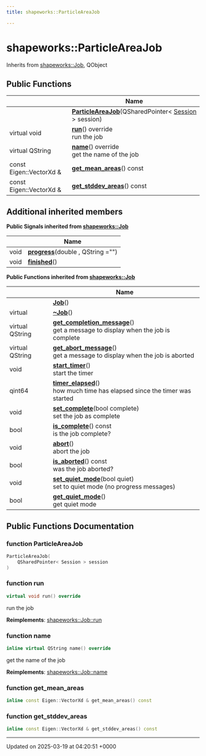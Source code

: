 ```yaml
---
title: shapeworks::ParticleAreaJob

---
```


# shapeworks::ParticleAreaJob





Inherits from [shapeworks::Job](../Classes/classshapeworks_1_1Job.md), QObject

## Public Functions

|                | Name           |
| -------------- | -------------- |
| | **[ParticleAreaJob](../Classes/classshapeworks_1_1ParticleAreaJob.md#function-particleareajob)**(QSharedPointer< [Session](../Classes/classshapeworks_1_1Session.md) > session) |
| virtual void | **[run](../Classes/classshapeworks_1_1ParticleAreaJob.md#function-run)**() override<br>run the job  |
| virtual QString | **[name](../Classes/classshapeworks_1_1ParticleAreaJob.md#function-name)**() override<br>get the name of the job  |
| const Eigen::VectorXd & | **[get_mean_areas](../Classes/classshapeworks_1_1ParticleAreaJob.md#function-get-mean-areas)**() const |
| const Eigen::VectorXd & | **[get_stddev_areas](../Classes/classshapeworks_1_1ParticleAreaJob.md#function-get-stddev-areas)**() const |

## Additional inherited members

**Public Signals inherited from [shapeworks::Job](../Classes/classshapeworks_1_1Job.md)**

|                | Name           |
| -------------- | -------------- |
| void | **[progress](../Classes/classshapeworks_1_1Job.md#signal-progress)**(double , QString  ="") |
| void | **[finished](../Classes/classshapeworks_1_1Job.md#signal-finished)**() |

**Public Functions inherited from [shapeworks::Job](../Classes/classshapeworks_1_1Job.md)**

|                | Name           |
| -------------- | -------------- |
| | **[Job](../Classes/classshapeworks_1_1Job.md#function-job)**() |
| virtual | **[~Job](../Classes/classshapeworks_1_1Job.md#function-~job)**() |
| virtual QString | **[get_completion_message](../Classes/classshapeworks_1_1Job.md#function-get-completion-message)**()<br>get a message to display when the job is complete  |
| virtual QString | **[get_abort_message](../Classes/classshapeworks_1_1Job.md#function-get-abort-message)**()<br>get a message to display when the job is aborted  |
| void | **[start_timer](../Classes/classshapeworks_1_1Job.md#function-start-timer)**()<br>start the timer  |
| qint64 | **[timer_elapsed](../Classes/classshapeworks_1_1Job.md#function-timer-elapsed)**()<br>how much time has elapsed since the timer was started  |
| void | **[set_complete](../Classes/classshapeworks_1_1Job.md#function-set-complete)**(bool complete)<br>set the job as complete  |
| bool | **[is_complete](../Classes/classshapeworks_1_1Job.md#function-is-complete)**() const<br>is the job complete?  |
| void | **[abort](../Classes/classshapeworks_1_1Job.md#function-abort)**()<br>abort the job  |
| bool | **[is_aborted](../Classes/classshapeworks_1_1Job.md#function-is-aborted)**() const<br>was the job aborted?  |
| void | **[set_quiet_mode](../Classes/classshapeworks_1_1Job.md#function-set-quiet-mode)**(bool quiet)<br>set to quiet mode (no progress messages)  |
| bool | **[get_quiet_mode](../Classes/classshapeworks_1_1Job.md#function-get-quiet-mode)**()<br>get quiet mode  |


## Public Functions Documentation

### function ParticleAreaJob

```cpp
ParticleAreaJob(
    QSharedPointer< Session > session
)
```


### function run

```cpp
virtual void run() override
```

run the job 

**Reimplements**: [shapeworks::Job::run](../Classes/classshapeworks_1_1Job.md#function-run)


### function name

```cpp
inline virtual QString name() override
```

get the name of the job 

**Reimplements**: [shapeworks::Job::name](../Classes/classshapeworks_1_1Job.md#function-name)


### function get_mean_areas

```cpp
inline const Eigen::VectorXd & get_mean_areas() const
```


### function get_stddev_areas

```cpp
inline const Eigen::VectorXd & get_stddev_areas() const
```


-------------------------------

Updated on 2025-03-19 at 04:20:51 +0000